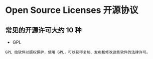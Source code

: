 #  Open Source Licenses 开源协议

## 常见的开源许可大约 10 种
* GPL
```text
GPL 给软件以版权保护，使用 GPL，可以获得复制、发布和修改这些软件的法律许可。
```
